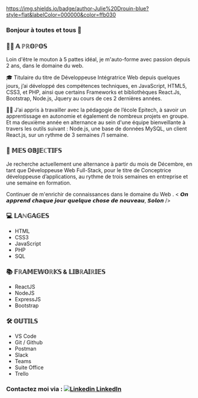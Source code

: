 https://img.shields.io/badge/author-Julie%20Drouin-blue?style=flat&labelColor=000000&color=ffb030

### Bonjour à toutes et tous 👋


### 👩‍💻 𝔸 ℙℝ𝕆ℙ𝕆𝕊

Loin d'être le mouton à 5 pattes idéal, je m'auto-forme avec passion depuis 2 ans, dans le domaine du web.

🎓 Titulaire du titre de Développeuse Intégratrice Web depuis quelques jours, j’ai développé des compétences techniques, en JavaScript, HTML5, CSS3, et PHP, ainsi que certains Frameworks et bibliothèques React.Js, Bootstrap, Node.js, Jquery au cours de ces 2 dernières années.

🤜🤛 J’ai appris à travailler avec la pédagogie de l’école Epitech, à savoir un apprentissage en autonomie et également de nombreux projets en groupe.
Et ma deuxième année en alternance au sein d'une équipe bienveillante à travers les outils suivant : Node.js, une base de données MySQL, un client React.js, sur un rythme de 3 semaines /1 semaine.


### 🎯 𝕄𝔼𝕊 𝕆𝔹𝕁𝔼ℂ𝕋𝕀𝔽𝕊

Je recherche actuellement une alternance à partir du mois de Décembre, en tant que Développeuse Web Full-Stack, pour le titre de Conceptrice développeuse d’applications, au rythme de trois semaines en entreprise et une semaine en formation.

Continuer de m'enrichir de connaissances dans le domaine du Web .
< 𝙊𝙣 𝙖𝙥𝙥𝙧𝙚𝙣𝙙 𝙘𝙝𝙖𝙦𝙪𝙚 𝙟𝙤𝙪𝙧 𝙦𝙪𝙚𝙡𝙦𝙪𝙚 𝙘𝙝𝙤𝙨𝙚 𝙙𝙚 𝙣𝙤𝙪𝙫𝙚𝙖𝙪, 𝙎𝙤𝙡𝙤𝙣 />

### 💻 𝕃𝔸ℕ𝔾𝔸𝔾𝔼𝕊

- HTML
- CSS3
- JavaScript
- PHP
- SQL

### 📚 𝔽ℝ𝔸𝕄𝔼𝕎𝕆ℝ𝕂𝕊 & 𝕃𝕀𝔹ℝ𝔸𝕀ℝ𝕀𝔼𝕊

- ReactJS
- NodeJS
- ExpressJS
- Bootstrap

### 🛠 𝕆𝕌𝕋𝕀𝕃𝕊

- VS Code
- Git / Github
- Postman
- Slack
- Teams
- Suite Office
- Trello 

### Contactez moi via : [![Linkedin](https://img.shields.io/badge/LinkedIn-blue?style=flat&logo=linkedin&labelColor=blue) LinkedIn](/https://www.linkedin.com/in/julie-jourdrouin/)

